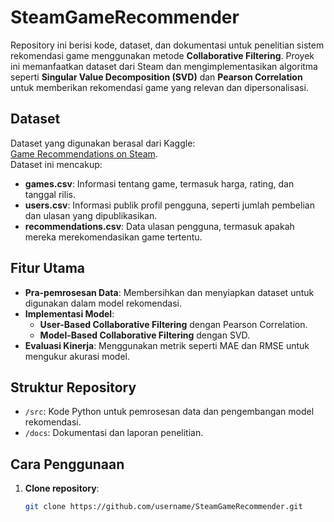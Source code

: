 # SteamGameRecommender

Repository ini berisi kode, dataset, dan dokumentasi untuk penelitian sistem rekomendasi game menggunakan metode **Collaborative Filtering**. Proyek ini memanfaatkan dataset dari Steam dan mengimplementasikan algoritma seperti **Singular Value Decomposition (SVD)** dan **Pearson Correlation** untuk memberikan rekomendasi game yang relevan dan dipersonalisasi.

## Dataset  
Dataset yang digunakan berasal dari Kaggle:  
[Game Recommendations on Steam](https://www.kaggle.com/datasets/antonkozyriev/game-recommendations-on-steam/data).  
Dataset ini mencakup:
- **games.csv**: Informasi tentang game, termasuk harga, rating, dan tanggal rilis.
- **users.csv**: Informasi publik profil pengguna, seperti jumlah pembelian dan ulasan yang dipublikasikan.
- **recommendations.csv**: Data ulasan pengguna, termasuk apakah mereka merekomendasikan game tertentu.

## Fitur Utama
- **Pra-pemrosesan Data**: Membersihkan dan menyiapkan dataset untuk digunakan dalam model rekomendasi.
- **Implementasi Model**: 
  - **User-Based Collaborative Filtering** dengan Pearson Correlation.
  - **Model-Based Collaborative Filtering** dengan SVD.
- **Evaluasi Kinerja**: Menggunakan metrik seperti MAE dan RMSE untuk mengukur akurasi model.

## Struktur Repository
- `/src`: Kode Python untuk pemrosesan data dan pengembangan model rekomendasi.
- `/docs`: Dokumentasi dan laporan penelitian.

## Cara Penggunaan
1. **Clone repository**:  
   ```bash
   git clone https://github.com/username/SteamGameRecommender.git
